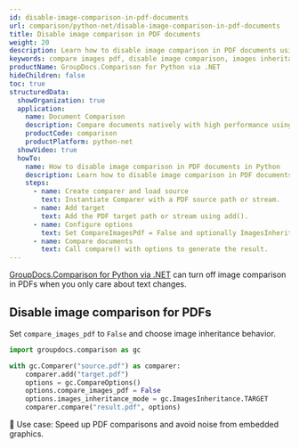 ```yaml
---
id: disable-image-comparison-in-pdf-documents
url: comparison/python-net/disable-image-comparison-in-pdf-documents
title: Disable image comparison in PDF documents
weight: 20
description: Learn how to disable image comparison in PDF documents using GroupDocs.Comparison for Python via .NET.
keywords: compare images pdf, disable image comparison, images inheritance mode, GroupDocs.Comparison Python
productName: GroupDocs.Comparison for Python via .NET
hideChildren: false
toc: true
structuredData:
  showOrganization: true
  application:
    name: Document Comparison
    description: Compare documents natively with high performance using Python and GroupDocs.Comparison for Python via .NET
    productCode: comparison
    productPlatform: python-net
  showVideo: true
  howTo:
    name: How to disable image comparison in PDF documents in Python
    description: Learn how to disable image comparison in PDF documents in Python step by step
    steps:
      - name: Create comparer and load source
        text: Instantiate Comparer with a PDF source path or stream.
      - name: Add target
        text: Add the PDF target path or stream using add().
      - name: Configure options
        text: Set CompareImagesPdf = False and optionally ImagesInheritanceMode.
      - name: Compare documents
        text: Call compare() with options to generate the result.
---
```


[GroupDocs.Comparison for Python via .NET](https://products.groupdocs.com/comparison/python-net) can turn off image comparison in PDFs when you only care about text changes.

## Disable image comparison for PDFs

Set `compare_images_pdf` to `False` and choose image inheritance behavior.

```python
import groupdocs.comparison as gc

with gc.Comparer("source.pdf") as comparer:
    comparer.add("target.pdf")
    options = gc.CompareOptions()
    options.compare_images_pdf = False
    options.images_inheritance_mode = gc.ImagesInheritance.TARGET
    comparer.compare("result.pdf", options)
```

🔹 Use case: Speed up PDF comparisons and avoid noise from embedded graphics.


